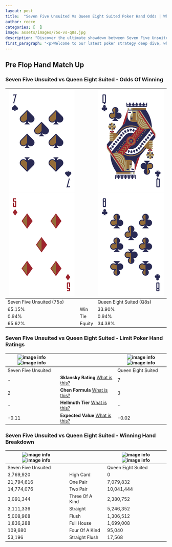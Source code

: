 ```yaml
---
layout: post
title:  "Seven Five Unsuited Vs Queen Eight Suited Poker Hand Odds | Which Is The Better Hand In Poker? A Complete Guide"
author: reece
categories: [  ]
image: assets/images/75o-vs-q8s.jpg
description: "Discover the ultimate showdown between Seven Five Unsuited and Queen Eight Suited in poker! Uncover the odds, strategies, and scenarios where one hand triumphs over the other. Get ready to up your poker game with this thrilling analysis."
first_paragraph: "<p>Welcome to our latest poker strategy deep dive, where we're pitting two distinct hands against each other in a high-stakes showdown: Seven Five Unsuited vs Queen Eight Suited.</p><p>In the dynamic world of poker, every decision counts, and knowing which hand holds the upper hand is key to your success at the table.</p><p>In this article, we'll dissect these two hands, explore the scenarios where one dominates the other, and equip you with the knowledge to make strategic choices that can tip the odds in your favor.</p><p>Get ready to unravel the intriguing dynamics of these poker hands and elevate your game to new heights.</p>"
---
```




[comment]: # (sp0)

## Pre Flop Hand Match Up

<div class="table hand-ratings" markdown="1"> 



### Seven Five Unsuited vs Queen Eight Suited - Odds Of Winning


    
| ![image info](assets/images/hand1/7.png) ![image info](assets/images/hand1/5o.png) |  | ![image info](assets/images/hand2/q.png) ![image info](assets/images/hand2/8.png) |
| -------- | -------- | -------- |
| Seven Five Unsuited (75o) |  | Queen Eight Suited (Q8s) |
| 65.15% | Win | 33.90% |
| 0.94% | Tie | 0.94% |
| 65.62% | Equity | 34.38% |




[comment]: # (sp1)



### Seven Five Unsuited vs Queen Eight Suited - Limit Poker Hand Ratings


    
| ![image info](https://www.riverpairs.com/assets/images/hand1/7.png) ![image info](https://www.riverpairs.com/assets/images/hand1/5o.png) |  | ![image info](https://www.riverpairs.com/assets/images/hand2/q.png) ![image info](https://www.riverpairs.com/assets/images/hand2/8.png) |
| -------- | -------- | -------- |
| Seven Five Unsuited |  | Queen Eight Suited |
| - | **Sklansky Rating** [What is this?](/sklansky-rating-explained) | 7 |
| 2 | **Chen Formula** [What is this?](/chen-formula-explained) | 3 |
| - | **Hellmuth Tier** [What is this?](/Hellmuth-tier-explained) | - |
| -0.11 | **Expected Value** [What is this?](/expected-value-explained) | -0.02 |




[comment]: # (sp2)



### Seven Five Unsuited vs Queen Eight Suited - Winning Hand Breakdown


    
| ![image info](https://www.riverpairs.com/assets/images/hand1/7.png) ![image info](https://www.riverpairs.com/assets/images/hand1/5o.png) |  | ![image info](https://www.riverpairs.com/assets/images/hand2/q.png) ![image info](https://www.riverpairs.com/assets/images/hand2/8.png) |
| -------- | -------- | -------- |
| Seven Five Unsuited |  | Queen Eight Suited |
| 3,769,920 | High Card | 0 |
| 21,794,616 | One Pair | 7,079,832 |
| 14,774,076 | Two Pair | 10,041,444 |
| 3,091,344 | Three Of A Kind | 2,380,752 |
| 3,111,336 | Straight | 5,246,352 |
| 5,008,968 | Flush | 1,306,512 |
| 1,836,288 | Full House | 1,699,008 |
| 109,680 | Four Of A Kind | 95,040 |
| 53,196 | Straight Flush | 17,568 |




[comment]: # (sp3)



</div>

[comment]: # (sp4)



[comment]: # (sp5)

